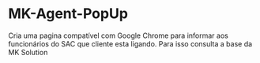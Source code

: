 MK-Agent-PopUp
==============

Cria uma pagina compatível com Google Chrome para informar aos funcionários do SAC que cliente esta ligando.  Para isso consulta a base da MK Solution
